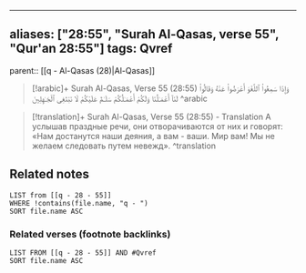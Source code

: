 
---
aliases: ["28:55", "Surah Al-Qasas, verse 55", "Qur'an 28:55"]
tags: Qvref
---

parent:: [[q - Al-Qasas (28)|Al-Qasas]]

> [!arabic]+ Surah Al-Qasas, Verse 55 (28:55)
> <span class="quran-arabic">وَإِذَا سَمِعُوا۟ ٱللَّغْوَ أَعْرَضُوا۟ عَنْهُ وَقَالُوا۟ لَنَآ أَعْمَـٰلُنَا وَلَكُمْ أَعْمَـٰلُكُمْ سَلَـٰمٌ عَلَيْكُمْ لَا نَبْتَغِى ٱلْجَـٰهِلِينَ</span>
^arabic

> [!translation]+ Surah Al-Qasas, Verse 55 (28:55) - Translation
> А услышав праздные речи, они отворачиваются от них и говорят: «Нам достанутся наши деяния, а вам - ваши. Мир вам! Мы не желаем следовать путем невежд».
^translation



## Related notes
```dataview
LIST from [[q - 28 - 55]]
WHERE !contains(file.name, "q - ")
SORT file.name ASC
```

### Related verses (footnote backlinks)
```dataview
LIST FROM [[q - 28 - 55]] AND #Qvref
SORT file.name ASC
```

